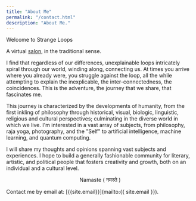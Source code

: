 ```yaml
---
title: "About Me"
permalink: "/contact.html"
description: "About Me."
---
```


Welcome to Strange Loops

A virtual [salon](https://en.wikipedia.org/wiki/Salon_%28gathering%29#Salons_outside_of_France), in the traditional sense.

I find that regardless of our differences, unexplainable loops intricately spiral through our world, winding along, connecting us. At times you arrive where you already were, you struggle against the loop, all the while attempting to explain the inexplicable, the inter-connectedness, the coincidences. This is the adventure, the journey that we share, that fascinates me. 
     
This journey is characterized by the developments of humanity, from the first inkling of philosophy through historical, visual, biologic, linguistic, religious and cultural perspectives; culminating in the diverse world in which we live. I'm interested in a vast array of subjects, from philosophy, raja yoga, photography, and the "Self" to artificial intelligence, machine learning, and quantum computing. 

I will share my thoughts and opinions spanning vast subjects and experiences. I hope to build a generally fashionable community for literary, artistic, and political people that fosters creativity and growth, both on an individual and a cultural level.  

<p style="text-align:center;"> Namaste ( नमस्ते ) </p>







Contact me by email at: [{{site.email}}](mailto:{{ site.email }}).


